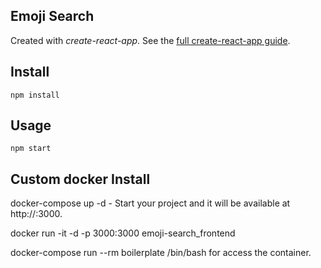 Emoji Search
---

Created with *create-react-app*. See the [full create-react-app guide](https://github.com/facebookincubator/create-react-app/blob/master/packages/react-scripts/template/README.md).



Install
---

`npm install`



Usage
---

`npm start`

Custom docker Install
---
docker-compose up -d - Start your project and it will be available at http://<host-name>:3000.
  
docker run -it -d -p 3000:3000 emoji-search_frontend

docker-compose run --rm boilerplate /bin/bash for access the container.
